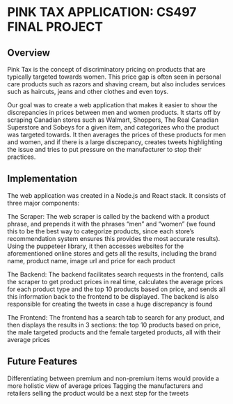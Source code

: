 # PINK TAX APPLICATION: CS497 FINAL PROJECT

## Overview 
Pink Tax is the concept of discriminatory pricing on products that are typically targeted towards women. This price gap is often seen in personal care products such as razors and shaving cream, but also includes services such as haircuts, jeans and other clothes and even toys. 

Our goal was to create a web application that makes it easier to show the discrepancies in prices between men and women products. It starts off by scraping Canadian stores such as Walmart, Shoppers, The Real Canadian Superstore and Sobeys for a given item, and categorizes who the product was targeted towards. It then averages the prices of these products for men and women, and if there is a large discrepancy, creates tweets highlighting the issue and tries to put pressure on the manufacturer to stop their practices. 

## Implementation 
The web application was created in a Node.js and React stack. It consists of three major components: 

The Scraper: The web scraper is called by the backend with a product phrase, and prepends it with the phrases “men” and “women” (we found this to be the best way to categorize products, since each store’s recommendation system ensures this provides the most accurate results). Using the puppeteer library, it then accesses websites for the aforementioned online stores and gets all the results, including the brand name, product name, image url and price for each product

The Backend: The backend facilitates search requests in the frontend, calls the scraper to get product prices in real time, calculates the average prices for each product type and the top 10 products based on price, and sends all this information back to the frontend to be displayed. The backend is also responsible for creating the tweets in case a huge discrepancy is found

The Frontend: The frontend has a search tab to search for any product, and then displays the results in 3 sections: the top 10 products based on price, the male targeted products and the female targeted products, all with their average prices

## Future Features
Differentiating between premium and non-premium items would provide a more holistic view of average prices 
Tagging the manufacturers and retailers selling the product would be a next step for the tweets 
